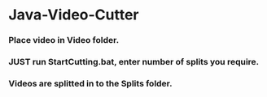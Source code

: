 # Java-Video-Cutter
### Place video in Video folder.
### JUST run StartCutting.bat, enter number of splits you require.
### Videos are splitted in to the Splits folder.
